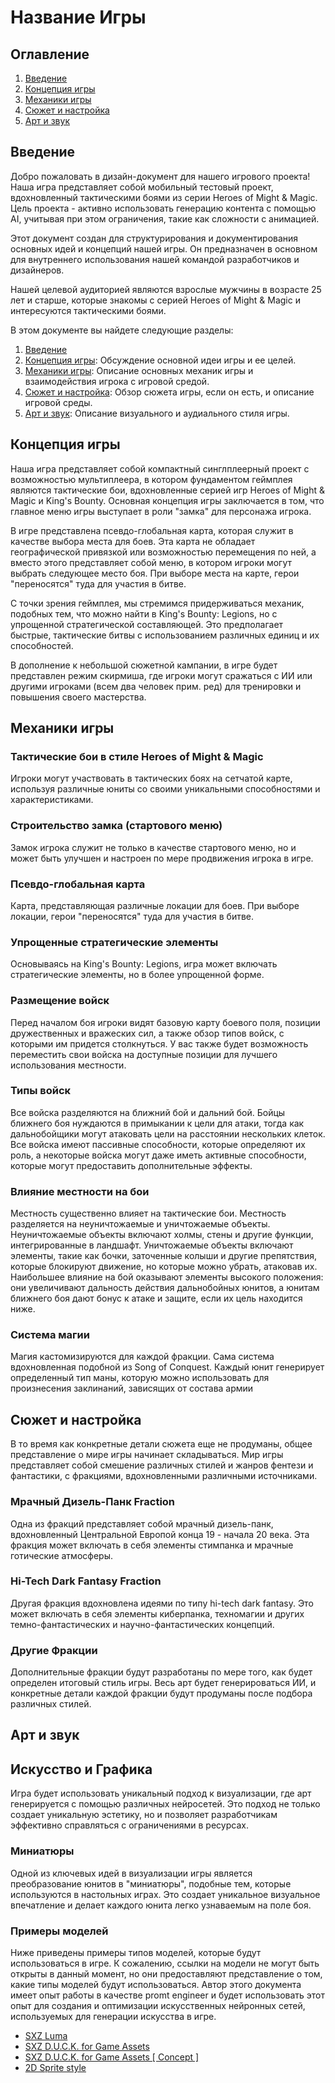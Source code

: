# Название Игры

## Оглавление

1. [Введение](#введение)
2. [Концепция игры](#концепция-игры)
3. [Механики игры](#механики-игры)
4. [Сюжет и настройка](#сюжет-и-настройка)
5. [Арт и звук](#арт-и-звук)

## Введение

Добро пожаловать в дизайн-документ для нашего игрового проекта! Наша игра представляет собой мобильный тестовый проект, вдохновленный тактическими боями из серии Heroes of Might & Magic. Цель проекта - активно использовать генерацию контента с помощью AI, учитывая при этом ограничения, такие как сложности с анимацией. 

Этот документ создан для структурирования и документирования основных идей и концепций нашей игры. Он предназначен в основном для внутреннего использования нашей командой разработчиков и дизайнеров.

Нашей целевой аудиторией являются взрослые мужчины в возрасте 25 лет и старше, которые знакомы с серией Heroes of Might & Magic и интересуются тактическими боями.

В этом документе вы найдете следующие разделы:

1. [Введение](#введение)
2. [Концепция игры](#концепция-игры): Обсуждение основной идеи игры и ее целей.
3. [Механики игры](#механики-игры): Описание основных механик игры и взаимодействия игрока с игровой средой.
4. [Сюжет и настройка](#сюжет-и-настройка): Обзор сюжета игры, если он есть, и описание игровой среды.
5. [Арт и звук](#арт-и-звук): Описание визуального и аудиального стиля игры.

## Концепция игры

Наша игра представляет собой компактный синглплеерный проект с возможностью мультиплеера, в котором фундаментом геймплея являются тактические бои, вдохновленные серией игр Heroes of Might & Magic и King's Bounty. Основная концепция игры заключается в том, что главное меню игры выступает в роли "замка" для персонажа игрока.

В игре представлена псевдо-глобальная карта, которая служит в качестве выбора места для боев. Эта карта не обладает географической привязкой или возможностью перемещения по ней, а вместо этого представляет собой меню, в котором игроки могут выбрать следующее место боя. При выборе места на карте, герои "переносятся" туда для участия в битве.

С точки зрения геймплея, мы стремимся придерживаться механик, подобных тем, что можно найти в King's Bounty: Legions, но с упрощенной стратегической составляющей. Это предполагает быстрые, тактические битвы с использованием различных единиц и их способностей.

В дополнение к небольшой сюжетной кампании, в игре будет представлен режим скирмиша, где игроки могут сражаться с ИИ или другими игроками (всем два человек прим. ред) для тренировки и повышения своего мастерства.


## Механики игры

### Тактические бои в стиле Heroes of Might & Magic

Игроки могут участвовать в тактических боях на сетчатой карте, используя различные юниты со своими уникальными способностями и характеристиками.

### Строительство замка (стартового меню)

Замок игрока служит не только в качестве стартового меню, но и может быть улучшен и настроен по мере продвижения игрока в игре.

### Псевдо-глобальная карта

Карта, представляющая различные локации для боев. При выборе локации, герои "переносятся" туда для участия в битве.

### Упрощенные стратегические элементы

Основываясь на King's Bounty: Legions, игра может включать стратегические элементы, но в более упрощенной форме.

### Размещение войск

Перед началом боя игроки видят базовую карту боевого поля, позиции дружественных и вражеских сил, а также обзор типов войск, с которыми им придется столкнуться. У вас также будет возможность переместить свои войска на доступные позиции для лучшего использования местности.

### Типы войск

Все войска разделяются на ближний бой и дальний бой. Бойцы ближнего боя нуждаются в примыкании к цели для атаки, тогда как дальнобойщики могут атаковать цели на расстоянии нескольких клеток. Все войска имеют пассивные способности, которые определяют их роль, а некоторые войска могут даже иметь активные способности, которые могут предоставить дополнительные эффекты.

### Влияние местности на бои

Местность существенно влияет на тактические бои. Местность разделяется на неуничтожаемые и уничтожаемые объекты. Неуничтожаемые объекты включают холмы, стены и другие функции, интегрированные в ландшафт. Уничтожаемые объекты включают элементы, такие как бочки, заточенные колыши и другие препятствия, которые блокируют движение, но которые можно убрать, атаковав их. Наибольшее влияние на бой оказывают элементы высокого положения: они увеличивают дальность действия дальнобойных юнитов, а юнитам ближнего боя дают бонус к атаке и защите, если их цель находится ниже.

### Система магии

Магия кастомизируются для каждой фракции. Сама система вдохновленная подобной из Song of Conquest. Каждый юнит генерирует определенный тип маны, которую можно использовать для произнесения заклинаний, зависящих от состава армии


## Сюжет и настройка

В то время как конкретные детали сюжета еще не продуманы, общее представление о мире игры начинает складываться. Мир игры представляет собой смешение различных стилей и жанров фентези и фантастики, с фракциями, вдохновленными различными источниками.

### Мрачный Дизель-Панк Fraction

Одна из фракций представляет собой мрачный дизель-панк, вдохновленный Центральной Европой конца 19 - начала 20 века. Эта фракция может включать в себя элементы стимпанка и мрачные готические атмосферы.

### Hi-Tech Dark Fantasy Fraction

Другая фракция вдохновлена идеями по типу hi-tech dark fantasy. Это может включать в себя элементы киберпанка, техномагии и других темно-фантастических и научно-фантастических концепций.

### Другие Фракции

Дополнительные фракции будут разработаны по мере того, как будет определен итоговый стиль игры. Весь арт будет генерироваться ИИ, и конкретные детали каждой фракции будут продуманы после подбора различных стилей.

## Арт и звук

## Искусство и Графика

Игра будет использовать уникальный подход к визуализации, где арт генерируется с помощью различных нейросетей. Это подход не только создает уникальную эстетику, но и позволяет разработчикам эффективно справляться с ограничениями в ресурсах.

### Миниатюры

Одной из ключевых идей в визуализации игры является преобразование юнитов в "миниатюры", подобные тем, которые используются в настольных играх. Это создает уникальное визуальное впечатление и делает каждого юнита легко узнаваемым на поле боя.

### Примеры моделей

Ниже приведены примеры типов моделей, которые будут использоваться в игре. К сожалению, ссылки на модели не могут быть открыты в данный момент, но они предоставляют представление о том, какие типы моделей будут использоваться. Автор этого документа имеет опыт работы в качестве promt engineer и будет использовать этот опыт для создания и оптимизации искусственных нейронных сетей, используемых для генерации искусства в игре.


- [SXZ Luma](https://civitai.com/models/25831?modelVersionId=89125)
- [SXZ D.U.C.K. for Game Assets](https://civitai.com/models/44726?modelVersionId=49358)
- [SXZ D.U.C.K. for Game Assets [ Concept ]](https://civitai.com/models/45713/sxz-wow-icons-concept)
- [2D Sprite style](https://civitai.com/models/23167/2d-sprite-style)

```markdown
